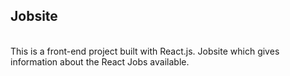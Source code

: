 <h2>Jobsite</h2>
<br>
This is a front-end project built with React.js. Jobsite which gives information about the React Jobs available. 